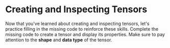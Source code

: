 # Creating and Inspecting Tensors

Now that you've learned about creating and inspecting tensors, let's practice filling in the missing code to reinforce these skills. Complete the missing code to create a tensor and display its properties. Make sure to pay attention to the **shape** and **data type** of the tensor.